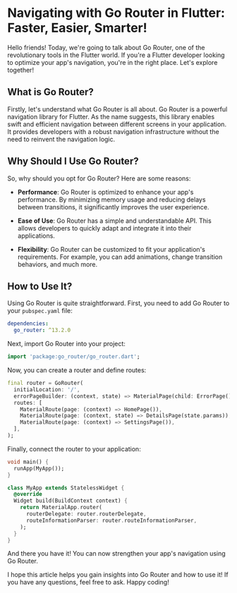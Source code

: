 # Navigating with Go Router in Flutter: Faster, Easier, Smarter!

Hello friends! Today, we're going to talk about Go Router, one of the revolutionary tools in the Flutter world. If you're a Flutter developer looking to optimize your app's navigation, you're in the right place. Let's explore together!

## What is Go Router?

Firstly, let's understand what Go Router is all about. Go Router is a powerful navigation library for Flutter. As the name suggests, this library enables swift and efficient navigation between different screens in your application. It provides developers with a robust navigation infrastructure without the need to reinvent the navigation logic.

## Why Should I Use Go Router?

So, why should you opt for Go Router? Here are some reasons:

- **Performance**: Go Router is optimized to enhance your app's performance. By minimizing memory usage and reducing delays between transitions, it significantly improves the user experience.
  
- **Ease of Use**: Go Router has a simple and understandable API. This allows developers to quickly adapt and integrate it into their applications.
  
- **Flexibility**: Go Router can be customized to fit your application's requirements. For example, you can add animations, change transition behaviors, and much more.

## How to Use It?

Using Go Router is quite straightforward. First, you need to add Go Router to your `pubspec.yaml` file:

```yaml
dependencies:
  go_router: ^13.2.0
  ```

Next, import Go Router into your project:

```dart
import 'package:go_router/go_router.dart';
```
Now, you can create a router and define routes:

```dart
final router = GoRouter(
  initialLocation: '/',
  errorPageBuilder: (context, state) => MaterialPage(child: ErrorPage()),
  routes: [
    MaterialRoute(page: (context) => HomePage()),
    MaterialRoute(page: (context, state) => DetailsPage(state.params)),
    MaterialRoute(page: (context) => SettingsPage()),
  ],
);
```

Finally, connect the router to your application:

```dart
void main() {
  runApp(MyApp());
}

class MyApp extends StatelessWidget {
  @override
  Widget build(BuildContext context) {
    return MaterialApp.router(
      routerDelegate: router.routerDelegate,
      routeInformationParser: router.routeInformationParser,
    );
  }
}
```

And there you have it! You can now strengthen your app's navigation using Go Router.

I hope this article helps you gain insights into Go Router and how to use it! If you have any questions, feel free to ask. Happy coding!
